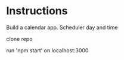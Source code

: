 # Instructions

Build a calendar app. Scheduler day and time

clone repo

run 'npm start' on localhost:3000
